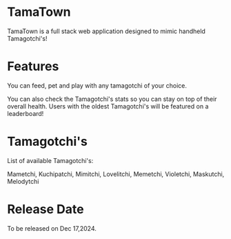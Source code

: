 # TamaTown

TamaTown is a full stack web application designed to mimic handheld Tamagotchi's! 

# Features

You can feed, pet and play with any tamagotchi of your choice.

You can also check the Tamagotchi's stats so you can stay on top of their overall health. Users with the oldest Tamagotchi's will be featured on a leaderboard!

# Tamagotchi's

List of available Tamagotchi's:

Mametchi,
Kuchipatchi,
Mimitchi,
Lovelitchi,
Memetchi,
Violetchi,
Maskutchi,
Melodytchi

# Release Date

To be released on Dec 17,2024. 




